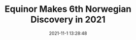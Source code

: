 ---
"title": "Equinor Makes 6th Norwegian Discovery in 2021"
"date": "2021-11-1 13:28:48"
"feed_name": "RIGZONE"
"feed_website": "http://www.rigzone.com/"
"feed_rss": "http://www.rigzone.com/news/rss/rigzone_latest.aspx"
"link": "https://www.rigzone.com/news/equinor_makes_6th_norwegian_discovery_in_2021-01-nov-2021-166873-article/?rss=true"
"source": "None"
"file": "_posts/2021-1-1-22821faf731e49bdbcfe9e46e55c5ffbd2a900b2.md"
"accident": "0"
"drilling": "0"
"dead": "0"
"injured": "0"
"arrested": "0"
"place": "unknown place"
"where": "unknown site"
"causes": "unknown"
"place_uri": "unknown place"
---